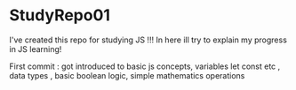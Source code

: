# StudyRepo01

I've created this repo for studying JS !!!  In here ill try to explain my progress in JS learning!

First commit : got introduced to basic js concepts, variables let const etc , data types , basic boolean logic, simple mathematics operations
